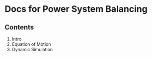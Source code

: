 
# Docs for Power System Balancing

## Contents

1. Intro
2. Equation of Motion
3. Dynamic Simulation
